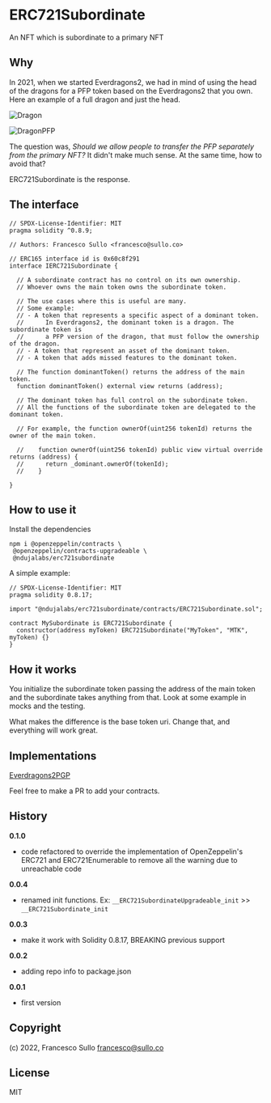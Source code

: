 # ERC721Subordinate
An NFT which is subordinate to a primary NFT

## Why

In 2021, when we started Everdragons2, we had in mind of using the head of the dragons for a PFP token based on the Everdragons2 that you own. Here an example of a full dragon and just the head.

![Dragon](https://github.com/ndujaLabs/ERC721Subordinate/blob/main/assets/Soolhoth.png)

![DragonPFP](https://github.com/ndujaLabs/ERC721Subordinate/blob/main/assets/Soolhoth_PFP.png)

The question was, _Should we allow people to transfer the PFP separately from the primary NFT?_ It didn't make much sense. At the same time, how to avoid that?

ERC721Subordinate is the response.

## The interface

``` solidity
// SPDX-License-Identifier: MIT
pragma solidity ^0.8.9;

// Authors: Francesco Sullo <francesco@sullo.co>

// ERC165 interface id is 0x60c8f291
interface IERC721Subordinate {

  // A subordinate contract has no control on its own ownership.
  // Whoever owns the main token owns the subordinate token.

  // The use cases where this is useful are many.
  // Some example:
  // - A token that represents a specific aspect of a dominant token.
  //      In Everdragons2, the dominant token is a dragon. The subordinate token is
  //      a PFP version of the dragon, that must follow the ownership of the dragon.
  // - A token that represent an asset of the dominant token.
  // - A token that adds missed features to the dominant token.

  // The function dominantToken() returns the address of the main token.
  function dominantToken() external view returns (address);

  // The dominant token has full control on the subordinate token.
  // All the functions of the subordinate token are delegated to the dominant token.

  // For example, the function ownerOf(uint256 tokenId) returns the owner of the main token.

  //    function ownerOf(uint256 tokenId) public view virtual override returns (address) {
  //      return _dominant.ownerOf(tokenId);
  //    }

}
```

## How to use it

Install the dependencies
``` 
npm i @openzeppelin/contracts \
 @openzeppelin/contracts-upgradeable \
 @ndujalabs/erc721subordinate
```

A simple example:

```solidity
// SPDX-License-Identifier: MIT
pragma solidity 0.8.17;

import "@ndujalabs/erc721subordinate/contracts/ERC721Subordinate.sol";

contract MySubordinate is ERC721Subordinate {
  constructor(address myToken) ERC721Subordinate("MyToken", "MTK", myToken) {}
}
```

## How it works

You initialize the subordinate token passing the address of the main token and the subordinate takes anything from that. Look at some example in mocks and the testing.

What makes the difference is the base token uri. Change that, and everything will work great.

## Implementations

[Everdragons2PGP](https://github.com/ndujaLabs/everdragons2-core/blob/VP/contracts/Everdragons2PFP.sol)

Feel free to make a PR to add your contracts.

## History

**0.1.0**
- code refactored to override the implementation of OpenZeppelin's ERC721 and ERC721Enumerable to remove all the warning due to unreachable code

**0.0.4**
- renamed init functions. Ex: `__ERC721SubordinateUpgradeable_init` >> `__ERC721Subordinate_init`

**0.0.3**
- make it work with Solidity 0.8.17, BREAKING previous support

**0.0.2**
- adding repo info to package.json

**0.0.1**
- first version

## Copyright

(c) 2022, Francesco Sullo <francesco@sullo.co>

## License

MIT
